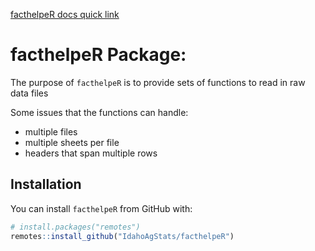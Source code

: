 [facthelpeR docs quick link](https://idahoagstats.github.io/facthelpeR/)

# facthelpeR Package:

The purpose of `facthelpeR` is to provide sets of functions to
read in raw data files 

Some issues that the functions can handle:
- multiple files
- multiple sheets per file
- headers that span multiple rows


## Installation

You can install `facthelpeR` from GitHub with:

``` r
# install.packages("remotes")
remotes::install_github("IdahoAgStats/facthelpeR")
```
